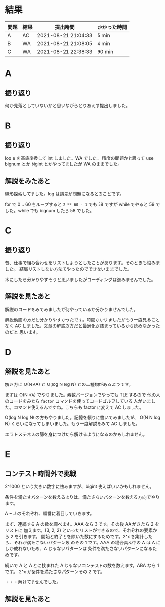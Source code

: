 # 結果

| 問題 | 結果 | 提出時間            | かかった時間 |
|------|------|---------------------|--------------|
| A    | AC   | 2021-08-21 21:04:33 | 5 min        |
| B    | WA   | 2021-08-21 21:08:05 | 4 min        |
| C    | WA   | 2021-08-21 22:38:33 | 90 min       |

# A

## 振り返り

何か見落としていないかと思いながらとりあえず提出しました。

# B

## 振り返り

log e を基底変換して int しました。WA でした。
精度の問題かと思って use bignum とか bigint とかやってましたが WA のままでした。

## 解説をみたあと

線形探索してました。log は誤差が問題になるとのことです。

for で 0 .. 60 をループすると `2 ** 60 - 1` でも 58 ですが
while でやると 59 でした。while でも bignum したら 58 でした。

# C

## 振り返り

昔、仕事で組み合わせをリストしようとしたことがあります。そのときも悩みました。
結局リストしない方法でやったのでできないままでした。

木にしたら分かりやすそうと思いましたがコーディングは進みませんでした。

## 解説を見たあと

解説のコードをみてみましたが何やっているか分かりませんでした。

解説動画の方だと分かりやすかったです。時間かかりましたがもう一度見ることなく
AC しました。文章の解説の方だと最適化が詰まっているから読めなかったのだと
思います。

# D

## 解説を見たあと

解き方に O(N √A) と O(log N log N) との二種類があるようです。

まずは O(N √A) でやりました。素数バージョンでやっても TLE するので
他の人のコードをみたら `factor` コマンドを使ってコードゴルフしている
人がいました。コマンド使えるんですね。こちらも factor に変えて AC
しました。

O(log N log N) の方もやりました。記憶を頼りに書いてみましたが、
O(N N log N) くらいになってしまいました。もう一度解説をみて AC
しました。

エラトステネスの篩を身につけたら解けるようになるのかもしれません。

# E

## コンテスト時間外で挑戦

2^1000 という大きい数字に怯みますが、bigint 使えばいいかもしれません。

条件を満たすパターンを数えるよりは、満たさないパターンを数える方向でやります。

A ~ J のそれぞれ、順番に着目していきます。

まず、連続する A の数を調べます。AAA なら 3 です。その後 AA がきたら 2 をリストに
加えます。{3, 2, 2} といったリストができるので、それぞれの要素から 2 を引きます。
開始と終了とを除いた数にするためです。2^x を集計したら、それが満たさないパターン数
のその 1 です。AAA の場合真ん中の A は A にしか成れないため、A じゃないパターンは
条件を満たさないパターンになるためです。

続いで A と A とに挟まれた A じゃないコンテストの数を数えます。ABA なら 1 です。
2^x が条件を満たさなパターンその 2 です。

・・・解けてませんでした。

## 解説を見たあと
